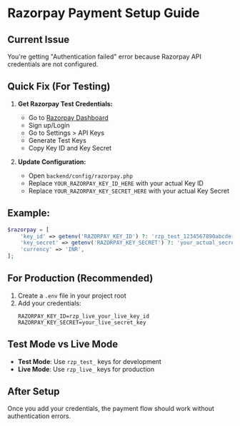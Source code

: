 # Razorpay Payment Setup Guide

## Current Issue
You're getting "Authentication failed" error because Razorpay API credentials are not configured.

## Quick Fix (For Testing)

1. **Get Razorpay Test Credentials:**
   - Go to [Razorpay Dashboard](https://dashboard.razorpay.com/)
   - Sign up/Login
   - Go to Settings > API Keys
   - Generate Test Keys
   - Copy Key ID and Key Secret

2. **Update Configuration:**
   - Open `backend/config/razorpay.php`
   - Replace `YOUR_RAZORPAY_KEY_ID_HERE` with your actual Key ID
   - Replace `YOUR_RAZORPAY_KEY_SECRET_HERE` with your actual Key Secret

## Example:
```php
$razorpay = [
    'key_id' => getenv('RAZORPAY_KEY_ID') ?: 'rzp_test_1234567890abcdef',
    'key_secret' => getenv('RAZORPAY_KEY_SECRET') ?: 'your_actual_secret_key_here',
    'currency' => 'INR',
];
```

## For Production (Recommended)
1. Create a `.env` file in your project root
2. Add your credentials:
   ```
   RAZORPAY_KEY_ID=rzp_live_your_live_key_id
   RAZORPAY_KEY_SECRET=your_live_secret_key
   ```

## Test Mode vs Live Mode
- **Test Mode**: Use `rzp_test_` keys for development
- **Live Mode**: Use `rzp_live_` keys for production

## After Setup
Once you add your credentials, the payment flow should work without authentication errors.
